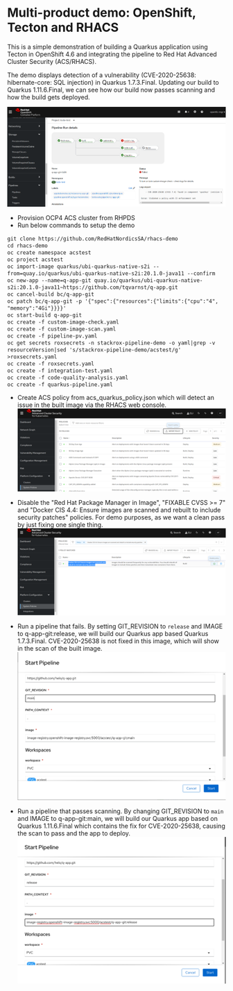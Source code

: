 # Multi-product demo: OpenShift, Tecton and RHACS
This is a simple demonstration of building a Quarkus application using Tecton in OpenShift 4.6 and integrating the pipeline to Red Hat Advanced Cluster Security (ACS/RHACS). 

The demo displays detection of a vulnerability (CVE-2020-25638: hibernate-core: SQL injection) in Quarkus 1.7.3.Final. Updating our build to Quarkus 1.11.6.Final, we can see how our build now passes scanning and how the build gets deployed.

![acs/tecton demo](img/demo.png)

* Provision OCP4 ACS cluster from RHPDS
* Run below commands to setup the demo

```
git clone https://github.com/RedHatNordicsSA/rhacs-demo
cd rhacs-demo
oc create namespace acstest
oc project acstest
oc import-image quarkus/ubi-quarkus-native-s2i --from=quay.io/quarkus/ubi-quarkus-native-s2i:20.1.0-java11 --confirm
oc new-app --name=q-app-git quay.io/quarkus/ubi-quarkus-native-s2i:20.1.0-java11~https://github.com/tqvarnst/q-app.git
oc cancel-build bc/q-app-git  
oc patch bc/q-app-git -p '{"spec":{"resources":{"limits":{"cpu":"4", "memory":"4Gi"}}}}'
oc start-build q-app-git
oc create -f custom-image-check.yaml
oc create -f custom-image-scan.yaml
oc create -f pipeline-pv.yaml
oc get secrets roxsecrets -n stackrox-pipeline-demo -o yaml|grep -v resourceVersion|sed 's/stackrox-pipeline-demo/acstest/g' >roxsecrets.yaml
oc create -f roxsecrets.yaml
oc create -f integration-test.yaml
oc create -f code-quality-analysis.yaml
oc create -f quarkus-pipeline.yaml
```

* Create ACS policy from acs_quarkus_policy.json which will detect an issue in the built image via the RHACS web console.
![acs policy](img/acs.png)

* Disable the "Red Hat Package Manager in Image", "FIXABLE CVSS >= 7" and "Docker CIS 4.4: Ensure images are scanned and rebuilt to include security patches" policies. For demo purposes, as we want a clean pass by just fixing one single thing.
![disable policy](img/disable.png)

* Run a pipeline that fails. By setting GIT_REVISION to `release` and IMAGE to q-app-git:release, we will build our Quarkus app based Quarkus 1.7.3.Final. CVE-2020-25638 is not fixed in this image, which will show in the scan of the built image. 
![failing pipeline](img/fail.png)

* Run a pipeline that passes scanning. By changing GIT_REVISION to `main` and IMAGE to q-app-git:main, we will build our Quarkus app based on Quarkus 1.11.6.Final which contains the fix for CVE-2020-25638, causing the scan to pass and the app to deploy.
![passing pipeline](img/pass.png)

